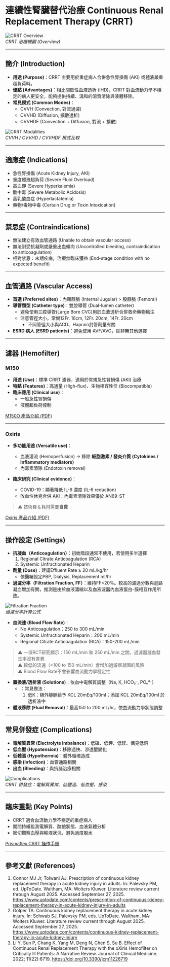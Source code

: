 # 連續性腎臟替代治療 Continuous Renal Replacement Therapy (CRRT)  

![CRRT Overview](images/crrt_overview.webp)  
*CRRT 治療概觀 (Overview)*  

---

## 簡介 (Introduction)

- **用途 (Purpose)**：CRRT 主要用於重症病人合併急性腎損傷 (AKI) 或體液嚴重超負荷時。  
- **優點 (Advantages)**：相比間歇性血液透析 (IHD)，CRRT 對血流動力學不穩定的病人更安全，能夠提供持續、溫和的溶質清除與液體移除。  
- **常見模式 (Common Modes)**：  
  - CVVH (Convection, 對流過濾)  
  - CVVHD (Diffusion, 擴散透析)  
  - CVVHDF (Convection + Diffusion, 對流 + 擴散)  

![CRRT Modalities](images/crrt_modalities.webp)  
*CVVH / CVVHD / CVVHDF 模式比較*  

---

## 適應症 (Indications)

- 急性腎損傷 (Acute Kidney Injury, AKI)  
- 重度體液超負荷 (Severe Fluid Overload)  
- 高血鉀 (Severe Hyperkalemia)  
- 酸中毒 (Severe Metabolic Acidosis)  
- 高乳酸血症 (Hyperlactatemia)  
- 藥物/毒物中毒 (Certain Drug or Toxin Intoxication)  

---

## 禁忌症 (Contraindications)

- 無法建立有效血管通路 (Unable to obtain vascular access)  
- 無法耐受抗凝劑或嚴重出血傾向 (Uncontrolled bleeding, contraindication to anticoagulation)  
- 相對禁忌：末期疾病，治療無臨床獲益 (End-stage condition with no expected benefit)  

---

## 血管通路 (Vascular Access)

- **首選 (Preferred sites)**：內頸靜脈 (Internal Jugular) > 股靜脈 (Femoral)  
- **導管類型 (Catheter type)**：雙腔導管 (Dual-lumen catheter)
  - 避免使用三腔導管(Large Bore CVC)用於血液透析合併救命藥物輸注  
  - 注意管徑大小，常備12Fr. 16cm, 12Fr. 20cm, 14Fr. 20cm
    - 不同管徑大小與ACD、Haprain封管劑量有關  
- **ESRD 病人 (ESRD patients)**：避免使用 AVF/AVG，除非無其他選擇  

---

## 濾器 (Hemofilter)

### M150

- **用途 (Use)**：標準 CRRT 濾器，適用於常規急性腎損傷 (AKI) 治療  
- **特點 (Features)**：高通量 (High-flux)、生物相容性佳 (Biocompatible)  
- **臨床應用 (Clinical use)**：  
  - 一般急性腎損傷  
  - 液體超負荷控制  

[M150O 產品介紹 (PDF)](https://www.baxter.com/sites/g/files/ebysai746/files/2018-11/USMP_MG120_14-0003%282%29_Prismaflex%2BM%2BSeries%2BSpec%2BSheet_FINAL.pdf)

---

### Oxiris

- **多功能用途 (Versatile use)**：  
  - 血液灌流 (Hemoperfusion) → 移除 **細胞激素 / 發炎介質 (Cytokines / Inflammatory mediators)**  
  - 內毒素清除 (Endotoxin removal)  

- **臨床研究 (Clinical evidence)**：  
  - COVID-19：顯著降低 IL-6 濃度 (IL-6 reduction)  
  - 敗血性休克合併 AKI：內毒素清除效果優於 AN69-ST  

> ⚠️ 技術費＆耗材需要**自費**

[Oxiris 產品介紹 (PDF)](https://usrenalacute.baxter.com/sites/g/files/ebysai3231/files/2020-09/Oxiris_Spec_Sheet.pdf)

---

## 操作設定 (Settings)

- **抗凝血（Anticoagulation）**：初始階段通常不使用，若使用多半選擇
  1. Regional Citrate Anticoagulation (RCA)
  2. Systemic Unfractionated Heparin  
- **劑量 (Dose)**：建議Effluent Rate ≥ 20 mL/kg/hr  
  - 依醫囑設定PBP, Dialysis, Replacement ml/hr
- **過濾分率（Filtration Fraction, FF）**：維持FF<20%。較高的濾過分數與迴路凝血增加有關，推測是由於血液濃縮以及血液濾器內血液蛋白-膜相互作用所致。  

![Filtration Fraction](images/crrt_filtration_fraction.webp)  
*過濾分率計算公式*  

- **血流速 (Blood Flow Rate)**：
  - No Anticoagulation：250 to 300 mL/min  
  - Systemic Unfractionated Heparin：200 mL/min
  - Regional Citrate Anticoagulation (RCA)：150-200 mL/min  

> ⚠️ 一項RCT研究顯示：150 mL/min 和 250 mL/min 之間，過濾器凝血發生率沒有差異  
> ⚠️ 較低的流速（<100 to 150 mL/min）會增加過濾器凝固的風險  
> ⚠️ Blood Flow Rate不會影響血流動力學穩定性  

- **置換液/透析液 (Solutions)**：依血中電解質調整（Na, K, HCO₃⁻, PO₄³⁻）  
  - ：常見做法：
    1. 低K：額外靜脈給予 KCL 20mEq/100ml；添加 KCL 20mEq/100ml 於透析液中
- **體液移除 (Fluid Removal)**：最高150 to 200 mL/hr，依血流動力學狀態調整  

---

## 常見併發症 (Complications)

- **電解質異常 (Electrolyte imbalance)**：低磷、低鉀、低鎂、偶見低鈣  
- **低血壓 (Hypotension)**：移除過快、滲透壓變化  
- **低體溫 (Hypothermia)**：體外循環造成  
- **感染 (Infection)**：血管通路相關  
- **出血 (Bleeding)**：與抗凝治療相關  

![Complications](images/crrt_complications.webp)  
*CRRT 併發症：電解質異常、低體溫、低血壓、感染*  

---

## 臨床重點 (Key Points)

- CRRT 適合血流動力學不穩定的重症病人  
- 期間持續監測電解質、酸鹼狀態、血液氣體分析  
- 密切觀察血壓與輸液狀況，避免過度脫水  

[Prismaflex CRRT 操作手冊](https://renalcareus.baxter.com/sites/g/files/ebysai3581/files/2020-09/Prismaflex_7_xx_Operators_Manual.pdf#page=89.08)

---

## 參考文獻 (References)

1. Connor MJ Jr, Tolwani AJ. Prescription of continuous kidney replacement therapy in acute kidney injury in adults. In: Palevsky PM, ed. UpToDate. Waltham, MA: Wolters Kluwer. Literature review current through August 2025. Accessed September 27, 2025. https://www.uptodate.com/contents/prescription-of-continuous-kidney-replacement-therapy-in-acute-kidney-injury-in-adults
2. Golper TA. Continuous kidney replacement therapy in acute kidney injury. In: Schwab SJ, Palevsky PM, eds. UpToDate. Waltham, MA: Wolters Kluwer. Literature review current through August 2025. Accessed September 27, 2025. https://www.uptodate.com/contents/continuous-kidney-replacement-therapy-in-acute-kidney-injury
3. Li Y, Sun P, Chang K, Yang M, Deng N, Chen S, Su B. Effect of Continuous Renal Replacement Therapy with the oXiris Hemofilter on Critically Ill Patients: A Narrative Review. Journal of Clinical Medicine. 2022; 11(22):6719. https://doi.org/10.3390/jcm11226719
